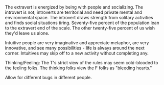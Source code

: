 
The extravert is energized by being with people and socializing. The
introvert is not; introverts are territorial and need private mental and
environmental space. The introvert draws strength from solitary
activities and finds social situations tiring. Seventy-five percent of
the population lean to the extravert end of the scale. The other
twenty-five percent of us wish they'd leave us alone.

Intuitive people are very imaginative and appreciate metaphor, are very
innovative, and see many possibilities - life is always around the next
corner. Intuitives may skip off to a new activity without completing any.

Thinking/Feeling: The T's strict view of the rules may seem cold-blooded
to the feeling folks. The thinking folks view the F folks as "bleeding
hearts."

Allow for different bugs in different people.
